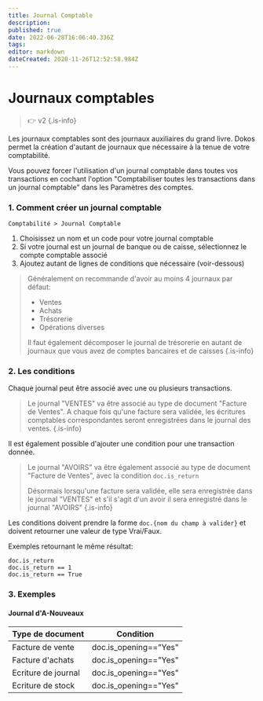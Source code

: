 ```yaml
---
title: Journal Comptable
description: 
published: true
date: 2022-06-28T16:06:40.336Z
tags: 
editor: markdown
dateCreated: 2020-11-26T12:52:58.984Z
---
```


# Journaux comptables

> :point_right: v2
{.is-info}


Les journaux comptables sont des journaux auxiliaires du grand livre.
Dokos permet la création d'autant de journaux que nécessaire à la tenue de votre comptabilité.

Vous pouvez forcer l'utilisation d'un journal comptable dans toutes vos transactions en cochant l'option "Comptabiliser toutes les transactions dans un journal comptable" dans les Paramètres des comptes.

### 1. Comment créer un journal comptable

`Comptabilité > Journal Comptable`

1. Choisissez un nom et un code pour votre journal comptable
2. Si votre journal est un journal de banque ou de caisse, sélectionnez le compte comptable associé
3. Ajoutez autant de lignes de conditions que nécessaire (voir-dessous)

> Généralement on recommande d'avoir au moins 4 journaux par défaut:
> - Ventes
> - Achats
> - Trésorerie
> - Opérations diverses
> 
> Il faut également décomposer le journal de trésorerie en autant de journaux que vous avez de comptes bancaires et de caisses
{.is-info}



### 2. Les conditions

Chaque journal peut être associé avec une ou plusieurs transactions.

> Le journal "VENTES" va être associé au type de document "Facture de Ventes".
> A chaque fois qu'une facture sera validée, les écritures comptables correspondantes seront enregistrées dans le journal des ventes.
{.is-info}



Il est également possible d'ajouter une condition pour une transaction donnée.

> Le journal "AVOIRS" va être également associé au type de document "Facture de Ventes", avec la condition `doc.is_return`
> 
> Désormais lorsqu'une facture sera validée, elle sera enregistrée dans le journal "VENTES" et s'il s'agit d'un avoir il sera enregistré dans le journal "AVOIRS"
{.is-info}



Les conditions doivent prendre la forme `doc.{nom du champ à valider}` et doivent retourner une valeur de type Vrai/Faux.

Exemples retournant le même résultat:
```
doc.is_return
doc.is_return == 1
doc.is_return == True
```

### 3. Exemples

#### Journal d'A-Nouveaux

|Type de document|Condition|
|----------------|--------------|
|Facture de vente|doc.is_opening=="Yes"|
|Facture d'achats|doc.is_opening=="Yes"|
|Ecriture de journal|doc.is_opening=="Yes"|
|Ecriture de stock|doc.is_opening=="Yes"|